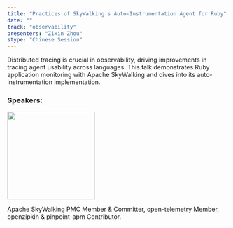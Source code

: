 ```yaml
---
title: "Practices of SkyWalking's Auto-Instrumentation Agent for Ruby"
date: ""
track: "observability"
presenters: "Zixin Zhou"
stype: "Chinese Session"
--- 
```


Distributed tracing is crucial in observability, driving improvements in tracing agent usability across languages. This talk demonstrates Ruby application monitoring with Apache SkyWalking and dives into its auto-instrumentation implementation.

### Speakers:

<img src="https://sessionize.com/image/e804-400o400o1-S7uzJdBLwNehbXvexSNvbV.jpg" width="200" /><br/>

Apache SkyWalking PMC Member & Committer, open-telemetry Member, openzipkin & pinpoint-apm Contributor.